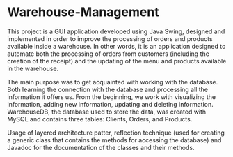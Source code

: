 # Warehouse-Management

This project is a GUI application developed using Java Swing, designed and implemented in order to improve the processing of orders and products available inside a warehouse. In other words, it is an application designed to automate both the processing of orders from customers (including the creation of the receipt) and the updating of the menu and products available in the warehouse.

The main purpose was to get acquainted with working with the database. Both learning the connection with the database and processing all the information it offers us. From the beginning, we work with visualizing the information, adding new information, updating and deleting information.\
WarehouseDB, the database used to store the data, was created with MySQL and contains three tables: Clients, Orders, and Products.

Usage of layered architecture patter, reflection technique (used for creating a generic class that contains the methods for accessing the database) and Javadoc for the documentation of the classes and their methods.
